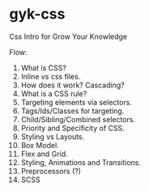 # gyk-css

Css Intro for Grow Your Knowledge

Flow:

1. What is CSS?
2. Inline vs css files.
3. How does it work? Cascading?
  1. What is a CSS rule?
4. Targeting elements via selectors.
  1. Tags/Ids/Classes for targeting.
  2. Child/Sibling/Combined selectors.
  3. Priority and Specificity of CSS.
5. Styling vs Layouts.
  1. Box Model.
  2. Flex and Grid.
  3. Styling, Animations and Transitions.
6. Preprocessors (?)
  1. SCSS

